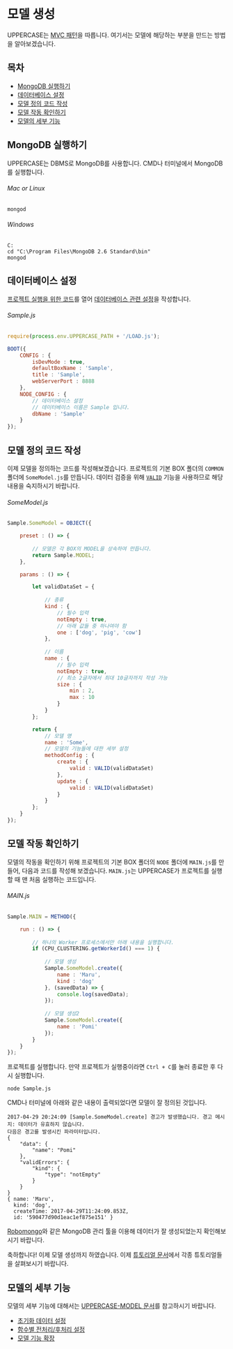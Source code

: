 # 모델 생성
UPPERCASE는 [MVC 패턴](https://ko.wikipedia.org/wiki/%EB%AA%A8%EB%8D%B8-%EB%B7%B0-%EC%BB%A8%ED%8A%B8%EB%A1%A4%EB%9F%AC)을 따릅니다. 여기서는 모델에 해당하는 부분을 만드는 방법을 알아보겠습니다.

## 목차
* [MongoDB 실행하기](#MongoDB-실행하기)
* [데이터베이스 설정](#데이터베이스-설정)
* [모델 정의 코드 작성](#모델-정의-코드-작성)
* [모델 작동 확인하기](#모델-작동-확인하기)
* [모델의 세부 기능](#모델의-세부-기능)

## MongoDB 실행하기
UPPERCASE는 DBMS로 MongoDB를 사용합니다. CMD나 터미널에서 MongoDB를 실행합니다.

###### Mac or Linux
```
mongod
```

###### Windows
```
C:
cd "C:\Program Files\MongoDB 2.6 Standard\bin"
mongod
```

## 데이터베이스 설정
[프로젝트 실행을 위한 코드](CREATE_MODEL.md#프로젝트-실행을-위한-코드-작성)를 열어 [데이터베이스 관련 설정](CONFIGURATION.md#데이터베이스-관련-설정)을 작성합니다.

###### Sample.js
```javascript
require(process.env.UPPERCASE_PATH + '/LOAD.js');

BOOT({
	CONFIG : {
        isDevMode : true,
		defaultBoxName : 'Sample',
        title : 'Sample',
		webServerPort : 8888
	},
	NODE_CONFIG : {
	    // 데이터베이스 설정
		// 데이터베이스 이름은 Sample 입니다.
		dbName : 'Sample'
	}
});
```

## 모델 정의 코드 작성
이제 모델을 정의하는 코드를 작성해보겠습니다. 프로젝트의 기본 BOX 폴더의 `COMMON` 폴더에 `SomeModel.js`를 만듭니다. 데이터 검증을 위해 [`VALID`](UPPERCASE-CORE-COMMON.md#validvaliddataset) 기능을 사용하므로 해당 내용을 숙지하시기 바랍니다.

###### SomeModel.js
```javascript
Sample.SomeModel = OBJECT({

	preset : () => {
	
		// 모델은 각 BOX의 MODEL을 상속하여 만듭니다.
		return Sample.MODEL;
	},

	params : () => {

		let validDataSet = {
			
			// 종류
			kind : {
				// 필수 입력
				notEmpty : true,
				// 아래 값들 중 하나여야 함
				one : ['dog', 'pig', 'cow']
			},
			
			// 이름
			name : {
				// 필수 입력
				notEmpty : true,
				// 최소 2글자에서 최대 10글자까지 작성 가능
				size : {
					min : 2,
					max : 10
				}
			}
		};

		return {
			// 모델 명
			name : 'Some',
			// 모델의 기능들에 대한 세부 설정
			methodConfig : {
				create : {
					valid : VALID(validDataSet)
				},
				update : {
					valid : VALID(validDataSet)
				}
			}
		};
	}
});
```

## 모델 작동 확인하기
모델의 작동을 확인하기 위해 프로젝트의 기본 BOX 폴더의 `NODE` 폴더에 `MAIN.js`를 만들어, 다음과 코드를 작성해 보겠습니다. `MAIN.js`는 UPPERCASE가 프로젝트를 실행할 때 맨 처음 실행하는 코드입니다.

###### MAIN.js
```javascript
Sample.MAIN = METHOD({

	run : () => {
	
		// 하나의 Worker 프로세스에서만 아래 내용을 실행합니다.
		if (CPU_CLUSTERING.getWorkerId() === 1) {
			
			// 모델 생성
			Sample.SomeModel.create({
				name : 'Maru',
				kind : 'dog'
			}, (savedData) => {
				console.log(savedData);
			});
			
			// 모델 생성2
			Sample.SomeModel.create({
				name : 'Pomi'
			});
		}
	}
});
```

프로젝트를 실행합니다. 만약 프로젝트가 실행중이라면 `Ctrl + C`를 눌러 종료한 후 다시 실행합니다.

```
node Sample.js
```

CMD나 터미널에 아래와 같은 내용이 출력되었다면 모델이 잘 정의된 것입니다.

```
2017-04-29 20:24:09 [Sample.SomeModel.create] 경고가 발생했습니다. 경고 메시지: 데이터가 유효하지 않습니다.
다음은 경고를 발생시킨 파라미터입니다.
{
    "data": {
        "name": "Pomi"
    },
    "validErrors": {
        "kind": {
            "type": "notEmpty"
        }
    }
}
{ name: 'Maru',
  kind: 'dog',
  createTime: 2017-04-29T11:24:09.853Z,
  id: '590477d90d1eac1ef875e151' }
```

[Robomongo](http://www.robomongo.org)와 같은 MongoDB 관리 툴을 이용해 데이터가 잘 생성되었는지 확인해보시기 바랍니다.

축하합니다! 이제 모델 생성까지 하였습니다. 이제 [튜토리얼 문서](../TUTORIAL.md)에서 각종 튜토리얼들을 살펴보시기 바랍니다.

## 모델의 세부 기능
모델의 세부 기능에 대해서는 [UPPERCASE-MODEL 문서](UPPERCASE-MODEL.md)를 참고하시기 바랍니다.

* [초기화 데이터 설정](UPPERCASE-MODEL.md#초기-데이터-설정)
* [함수별 전처리/후처리 설정](UPPERCASE-MODEL.md#함수별-전처리후처리-설정)
* [모델 기능 확장](UPPERCASE-MODEL.md#모델-기능-확장)